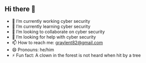 ## Hi there 👋


- 🔭 I’m currently working cyber security
- 🌱 I’m currently learning cyber security
- 👯 I’m looking to collaborate on cyber security
- 🤔 I’m looking for help with cyber security
- 📫 How to reach me: graylent82@gmail.com
- 😄 Pronouns: he/him
- ⚡ Fun fact: A clown in the forest is not heard when hit by a tree

